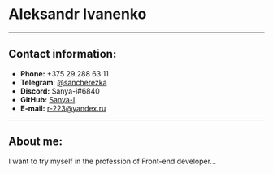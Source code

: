 # Aleksandr Ivanenko

***

## Contact information:
* **Phone:** +375 29 288 63 11
* **Telegram**: [@sancherezka](https://t.me/sancherezka)
* **Discord:** Sanya-i#6840
* **GitHub:**  [Sanya-I](https://github.com/Sanya-i)
* **E-mail:** r-223@yandex.ru
***
## About me:
I want to try myself in the profession of Front-end developer... 